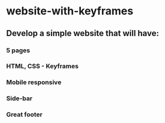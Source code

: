 # website-with-keyframes

## Develop a simple website that will have:
### 5 pages
### HTML, CSS - Keyframes
### Mobile responsive
### Side-bar
### Great footer
